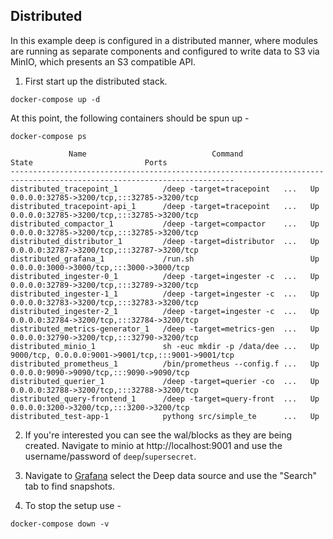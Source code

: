 ## Distributed

In this example deep is configured in a distributed manner, where modules are
running as separate components and configured to write data to S3 via MinIO,
which presents an S3 compatible API.

1. First start up the distributed stack.

```console
docker-compose up -d
```

At this point, the following containers should be spun up -

```console
docker-compose ps
```
```
             Name                            Command               State                         Ports                       
------------------------------------------------------------------------------------------------------------------------
distributed_tracepoint_1          /deep -target=tracepoint   ...   Up      0.0.0.0:32785->3200/tcp,:::32785->3200/tcp        
distributed_tracepoint-api_1      /deep -target=tracepoint   ...   Up      0.0.0.0:32785->3200/tcp,:::32785->3200/tcp        
distributed_compactor_1           /deep -target=compactor    ...   Up      0.0.0.0:32785->3200/tcp,:::32785->3200/tcp        
distributed_distributor_1         /deep -target=distributor  ...   Up      0.0.0.0:32787->3200/tcp,:::32787->3200/tcp        
distributed_grafana_1             /run.sh                          Up      0.0.0.0:3000->3000/tcp,:::3000->3000/tcp          
distributed_ingester-0_1          /deep -target=ingester -c  ...   Up      0.0.0.0:32789->3200/tcp,:::32789->3200/tcp        
distributed_ingester-1_1          /deep -target=ingester -c  ...   Up      0.0.0.0:32783->3200/tcp,:::32783->3200/tcp        
distributed_ingester-2_1          /deep -target=ingester -c  ...   Up      0.0.0.0:32784->3200/tcp,:::32784->3200/tcp        
distributed_metrics-generator_1   /deep -target=metrics-gen  ...   Up      0.0.0.0:32790->3200/tcp,:::32790->3200/tcp        
distributed_minio_1               sh -euc mkdir -p /data/dee ...   Up      9000/tcp, 0.0.0.0:9001->9001/tcp,:::9001->9001/tcp
distributed_prometheus_1          /bin/prometheus --config.f ...   Up      0.0.0.0:9090->9090/tcp,:::9090->9090/tcp          
distributed_querier_1             /deep -target=querier -co  ...   Up      0.0.0.0:32788->3200/tcp,:::32788->3200/tcp        
distributed_query-frontend_1      /deep -target=query-front  ...   Up      0.0.0.0:3200->3200/tcp,:::3200->3200/tcp
distributed_test-app-1            pythong src/simple_te      ...   Up 
```

2. If you're interested you can see the wal/blocks as they are being created.  Navigate to minio at
http://localhost:9001 and use the username/password of `deep`/`supersecret`.

3. Navigate to [Grafana](http://localhost:3000/explore) select the Deep data source and use the "Search"
tab to find snapshots.

4. To stop the setup use -

```console
docker-compose down -v
```
